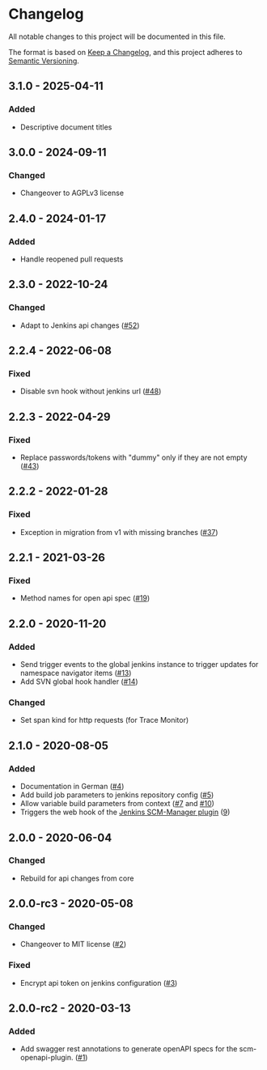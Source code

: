 # Changelog
All notable changes to this project will be documented in this file.

The format is based on [Keep a Changelog](https://keepachangelog.com/en/1.0.0/),
and this project adheres to [Semantic Versioning](https://semver.org/spec/v2.0.0.html).

## 3.1.0 - 2025-04-11
### Added
- Descriptive document titles

## 3.0.0 - 2024-09-11
### Changed
- Changeover to AGPLv3 license

## 2.4.0 - 2024-01-17
### Added
- Handle reopened pull requests

## 2.3.0 - 2022-10-24
### Changed
- Adapt to Jenkins api changes ([#52](https://github.com/scm-manager/scm-jenkins-plugin/pull/52))

## 2.2.4 - 2022-06-08
### Fixed
- Disable svn hook without jenkins url ([#48](https://github.com/scm-manager/scm-jenkins-plugin/pull/48))

## 2.2.3 - 2022-04-29
### Fixed
- Replace passwords/tokens with "dummy" only if they are not empty ([#43](https://github.com/scm-manager/scm-jenkins-plugin/pull/43))

## 2.2.2 - 2022-01-28
### Fixed
- Exception in migration from v1 with missing branches ([#37](https://github.com/scm-manager/scm-jenkins-plugin/pull/37))

## 2.2.1 - 2021-03-26
### Fixed
- Method names for open api spec ([#19](https://github.com/scm-manager/scm-jenkins-plugin/pull/19))

## 2.2.0 - 2020-11-20
### Added
- Send trigger events to the global jenkins instance to trigger updates for namespace navigator items ([#13](https://github.com/scm-manager/scm-jenkins-plugin/pull/13))
- Add SVN global hook handler ([#14](https://github.com/scm-manager/scm-jenkins-plugin/pull/14))

### Changed
- Set span kind for http requests (for Trace Monitor)

## 2.1.0 - 2020-08-05
### Added
- Documentation in German ([#4](https://github.com/scm-manager/scm-jenkins-plugin/pull/4))
- Add build job parameters to jenkins repository config ([#5](https://github.com/scm-manager/scm-jenkins-plugin/pull/5))
- Allow variable build parameters from context ([#7](https://github.com/scm-manager/scm-jenkins-plugin/pull/7) and [#10](https://github.com/scm-manager/scm-jenkins-plugin/pull/10))
- Triggers the web hook of the [Jenkins SCM-Manager plugin](https://github.com/jenkinsci/scm-manager-plugin) ([9](https://github.com/scm-manager/scm-jenkins-plugin/pull/9))

## 2.0.0 - 2020-06-04
### Changed
- Rebuild for api changes from core

## 2.0.0-rc3 - 2020-05-08
### Changed
- Changeover to MIT license ([#2](https://github.com/scm-manager/scm-jenkins-plugin/pull/2))

### Fixed
- Encrypt api token on jenkins configuration ([#3](https://github.com/scm-manager/scm-jenkins-plugin/pull/3))

## 2.0.0-rc2 - 2020-03-13
### Added
- Add swagger rest annotations to generate openAPI specs for the scm-openapi-plugin. ([#1](https://github.com/scm-manager/scm-jenkins-plugin/pull/1))

